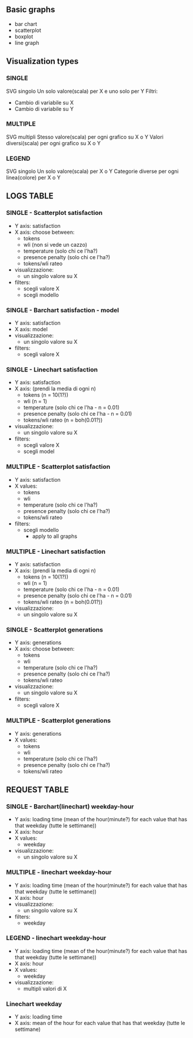 ## Basic graphs
- bar chart
- scatterplot
- boxplot
- line graph

## Visualization types

### SINGLE
SVG singolo
Un solo valore(scala) per X e uno solo per Y
Filtri:
- Cambio di variabile su X
- Cambio di variabile su Y

### MULTIPLE
SVG multipli
Stesso valore(scala) per ogni grafico su X o Y
Valori diversi(scala) per ogni grafico su X o Y

### LEGEND
SVG singolo
Un solo valore(scala) per X o Y
Categorie diverse per ogni linea(colore) per X o Y

## LOGS TABLE

### SINGLE - Scatterplot satisfaction
- Y axis: satisfaction
- X axis: choose between: 
  - tokens
  - wli (non si vede un cazzo)
  - temperature (solo chi ce l'ha?)
  - presence penalty (solo chi ce l'ha?)
  - tokens/wli rateo
- visualizzazione:
  - un singolo valore su X
- filters:
  - scegli valore X
  - scegli modello

### SINGLE - Barchart satisfaction - model
- Y axis: satisfaction
- X axis: model
- visualizzazione:
  - un singolo valore su X
- filters:
  - scegli valore X

### SINGLE - Linechart satisfaction
- Y axis: satisfaction
- X axis: (prendi la media di ogni n)
  - tokens (n = 10(1?))
  - wli (n = 1)
  - temperature (solo chi ce l'ha - n = 0.01)
  - presence penalty (solo chi ce l'ha - n = 0.01)
  - tokens/wli rateo (n = boh(0.01?))
- visualizzazione:
  - un singolo valore su X
- filters:
  - scegli valore X
  - scegli model

### MULTIPLE - Scatterplot satisfaction
- Y axis: satisfaction
- X values:
  - tokens
  - wli
  - temperature (solo chi ce l'ha?)
  - presence penalty (solo chi ce l'ha?)
  - tokens/wli rateo
- filters:
  - scegli modello
    - apply to all graphs

### MULTIPLE - Linechart satisfaction
- Y axis: satisfaction
- X axis: (prendi la media di ogni n)
  - tokens (n = 10(1?))
  - wli (n = 1)
  - temperature (solo chi ce l'ha - n = 0.01)
  - presence penalty (solo chi ce l'ha - n = 0.01)
  - tokens/wli rateo (n = boh(0.01?))
- visualizzazione:
  - un singolo valore su X

### SINGLE - Scatterplot generations 
- Y axis: generations
- X axis: choose between: 
  - tokens
  - wli
  - temperature (solo chi ce l'ha?)
  - presence penalty (solo chi ce l'ha?)
  - tokens/wli rateo
- visualizzazione:
  - un singolo valore su X
- filters:
  - scegli valore X

### MULTIPLE - Scatterplot generations
- Y axis: generations
- X values:
  - tokens
  - wli
  - temperature (solo chi ce l'ha?)
  - presence penalty (solo chi ce l'ha?)
  - tokens/wli rateo

## REQUEST TABLE

### SINGLE - Barchart(linechart) weekday-hour
- Y axis: loading time (mean of the hour(minute?) for each value that has that weekday (tutte le settimane))
- X axis: hour
- X values:
  - weekday
- visualizzazione:
  - un singolo valore su X

### MULTIPLE - linechart weekday-hour
- Y axis: loading time (mean of the hour(minute?) for each value that has that weekday (tutte le settimane))
- X axis: hour
- visualizzazione:
  - un singolo valore su X
- filters:
  - weekday

### LEGEND - linechart weekday-hour
- Y axis: loading time (mean of the hour(minute?) for each value that has that weekday (tutte le settimane))
- X axis: hour
- X values:
  - weekday
- visualizzazione:
  - multipli valori di X

### Linechart weekday
- Y axis: loading time
- X axis: mean of the hour for each value that has that weekday (tutte le settimane)
